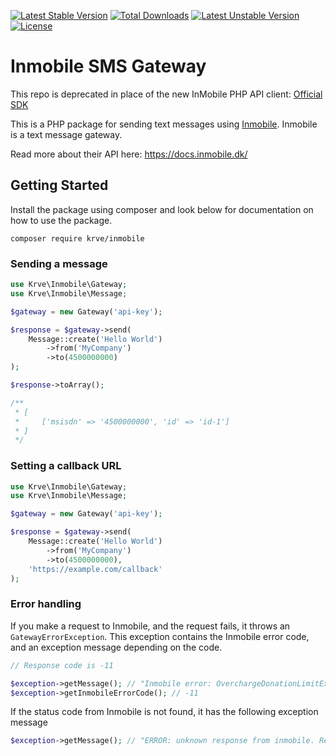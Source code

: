[![Latest Stable Version](http://poser.pugx.org/krve/inmobile/v)](https://packagist.org/packages/krve/inmobile) [![Total Downloads](http://poser.pugx.org/krve/inmobile/downloads)](https://packagist.org/packages/krve/inmobile) [![Latest Unstable Version](http://poser.pugx.org/krve/inmobile/v/unstable)](https://packagist.org/packages/krve/inmobile) [![License](http://poser.pugx.org/krve/inmobile/license)](https://packagist.org/packages/krve/inmobile)

# Inmobile SMS Gateway

This repo is deprecated in place of the new InMobile PHP API client: [Official SDK](https://github.com/inMobile/inMobile-PHP-API-Client)

This is a PHP package for sending text messages using [Inmobile](https://www.inmobile.com/).
Inmobile is a text message gateway.

Read more about their API here: https://docs.inmobile.dk/

## Getting Started

Install the package using composer and look below for documentation on how to use the package.
````
composer require krve/inmobile
````

### Sending a message
```php
use Krve\Inmobile\Gateway;
use Krve\Inmobile\Message;

$gateway = new Gateway('api-key');

$response = $gateway->send(
    Message::create('Hello World')
        ->from('MyCompany')
        ->to(4500000000)
);

$response->toArray();

/**
 * [
 *     ['msisdn' => '4500000000', 'id' => 'id-1']
 * ] 
 */
```

### Setting a callback URL
```php
use Krve\Inmobile\Gateway;
use Krve\Inmobile\Message;

$gateway = new Gateway('api-key');

$response = $gateway->send(
    Message::create('Hello World')
        ->from('MyCompany')
        ->to(4500000000),
    'https://example.com/callback'
);
```

### Error handling
If you make a request to Inmobile, and the request fails, it throws an `GatewayErrorException`.
This exception contains the Inmobile error code, and an exception message depending on the code.

```php
// Response code is -11

$exception->getMessage(); // "Inmobile error: OverchargeDonationLimitExceeded"
$exception->getInmobileErrorCode(); // -11 
```

If the status code from Inmobile is not found, it has the following exception message
```php
$exception->getMessage(); // "ERROR: unknown response from inmobile. Response code was {statusCode}"
```
